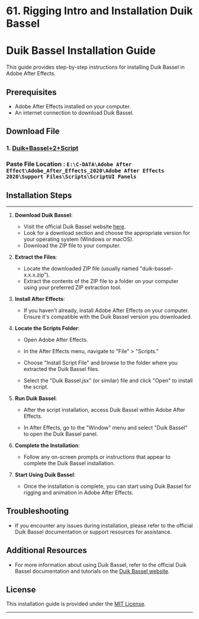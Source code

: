 # 61. Rigging Intro and Installation Duik Bassel

# Duik Bassel Installation Guide

This guide provides step-by-step instructions for installing Duik Bassel in Adobe After Effects.

## Prerequisites

- Adobe After Effects installed on your computer.
- An internet connection to download Duik Bassel.

## Download File

### 1. [Duik+Bassel+2+Script](<Duik+Bassel+2+Script.jsx>) 

### Paste File Location : `E:\C-DATA\Adobe After Effect\Adobe_After_Effects_2020\Adobe After Effects 2020\Support Files\Scripts\ScriptUI Panels`


## Installation Steps
---

1. **Download Duik Bassel**:

   - Visit the official Duik Bassel website [here](https://rainboxprod.coop/en/tools/duik/).
   - Look for a download section and choose the appropriate version for your operating system (Windows or macOS).
   - Download the ZIP file to your computer.

2. **Extract the Files**:

   - Locate the downloaded ZIP file (usually named "duik-bassel-x.x.x.zip").
   - Extract the contents of the ZIP file to a folder on your computer using your preferred ZIP extraction tool.

3. **Install After Effects**:

   - If you haven't already, install Adobe After Effects on your computer. Ensure it's compatible with the Duik Bassel version you downloaded.

4. **Locate the Scripts Folder**:

   - Open Adobe After Effects.

   - In the After Effects menu, navigate to "File" > "Scripts."

   - Choose "Install Script File" and browse to the folder where you extracted the Duik Bassel files.

   - Select the "Duik Bassel.jsx" (or similar) file and click "Open" to install the script.

5. **Run Duik Bassel**:

   - After the script installation, access Duik Bassel within Adobe After Effects.

   - In After Effects, go to the "Window" menu and select "Duik Bassel" to open the Duik Bassel panel.

6. **Complete the Installation**:

   - Follow any on-screen prompts or instructions that appear to complete the Duik Bassel installation.

7. **Start Using Duik Bassel**:
   - Once the installation is complete, you can start using Duik Bassel for rigging and animation in Adobe After Effects.

## Troubleshooting

- If you encounter any issues during installation, please refer to the official Duik Bassel documentation or support resources for assistance.

## Additional Resources

- For more information about using Duik Bassel, refer to the official Duik Bassel documentation and tutorials on the [Duik Bassel website](https://rainboxprod.coop/en/tools/duik/).

## License

This installation guide is provided under the [MIT License](LICENSE).

---
